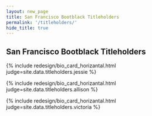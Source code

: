 ```yaml
---
layout: new_page
title: San Francisco Bootblack Titleholders
permalink: '/titleholders/'
hide_title: true
---
```


## San Francisco Bootblack Titleholders

<div class="vspace2">

{% include redesign/bio_card_horizantal.html judge=site.data.titleholders.jessie %}

<div class="vspace2">

{% include redesign/bio_card_horizantal.html judge=site.data.titleholders.allison %}

<div class="vspace2">

{% include redesign/bio_card_horizantal.html judge=site.data.titleholders.victoria %}
